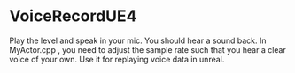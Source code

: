 # VoiceRecordUE4
Play the level and speak in your mic. You should hear a sound back. In MyActor.cpp , you need to adjust the sample rate such that you hear a clear voice of your own. 
Use it for replaying voice data in unreal.

